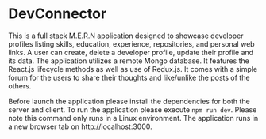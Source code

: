 # DevConnector

This is a full stack M.E.R.N application designed to showcase developer profiles listing skills, education, experience, repositories, and personal web links. A user can create, delete a developer profile, update their profile and its data. The application utilizes a remote Mongo database. It features the React.js lifecycle methods as well as use of Redux.js.
It comes with a simple forum for the users to share their thoughts and like/unlike the posts of the others.

Before launch the application please install the dependencies for both the server and client. To run the application please execute `npm run dev`. Please note this command only runs in a Linux environment.
The application runs in a new browser tab on http://localhost:3000.
